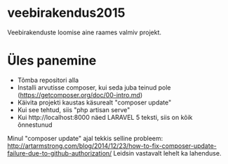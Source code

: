 # veebirakendus2015
Veebirakenduste loomise aine raames valmiv projekt.

# Üles panemine

* Tõmba repositori alla
* Installi arvutisse composer, kui seda juba teinud pole (https://getcomposer.org/doc/00-intro.md)
* Käivita projekti kaustas käsurealt "composer update"
* Kui see tehtud, siis "php artisan serve"
* Kui http://localhost:8000 näed LARAVEL 5 teksti, siis on kõik õnnestunud


Minul "composer update" ajal tekkis selline probleem:
 http://artarmstrong.com/blog/2014/12/23/how-to-fix-composer-update-failure-due-to-github-authorization/
Leidsin vastavalt lehelt ka lahenduse.